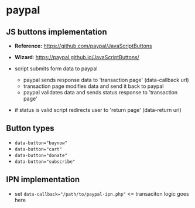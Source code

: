 # paypal

## JS buttons implementation

- **Reference:** https://github.com/paypal/JavaScriptButtons
- **Wizard**: https://paypal.github.io/JavaScriptButtons/

- script submits form data to paypal
	- paypal sends response data to 'transaction page' (data-callback url)
	- transaction page modifies data and send it back to paypal
	- paypal validates data and sends status response to 'transaction page'
- if status is valid script redirects user to 'return page' (data-return url)

## Button types

- `data-button="buynow"`
- `data-button="cart"`
- `data-button="donate"`
- `data-button="subscribe"`

## IPN implementation

- set `data-callback="/path/to/paypal-ipn.php"` <= transaciton logic goes here
